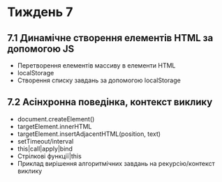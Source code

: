 # Тиждень 7

## 7.1 Динамічне створення елементів HTML за допомогою JS
- Перетворення елементів массиву в елементи HTML
- localStorage
- Створення списку завдань за допомогою localStorage

## 7.2 Асінхронна поведінка, контекст виклику
- document.createElement()
- targetElement.innerHTML  
- targetElement.insertAdjacentHTML(position, text)
- setTimeout/interval
- this|call|apply|bind
- Стрілкові функції|this
- Приклад вирішення алгоритмічних завдань на рекурсію/контекст виклику

